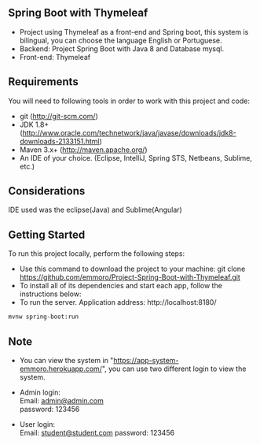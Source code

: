 ## Spring Boot with Thymeleaf
* Project using Thymeleaf as a front-end and Spring boot, this system is bilingual, you can choose the language English or Portuguese.
* Backend: Project Spring Boot with Java 8 and Database mysql.
* Front-end: Thymeleaf

## Requirements
You will need to following tools in order to work with this project and code:
</br>
* git (http://git-scm.com/)
* JDK 1.8+ (http://www.oracle.com/technetwork/java/javase/downloads/jdk8-downloads-2133151.html)
* Maven 3.x+ (http://maven.apache.org/)
* An IDE of your choice.  (Eclipse, IntelliJ, Spring STS, Netbeans, Sublime, etc.)

## Considerations
IDE used was the eclipse(Java) and Sublime(Angular)
</br>

## Getting Started
To run this project locally, perform the following steps:
</br>
* Use this command to download the project to your machine: git clone https://github.com/emmoro/Project-Spring-Boot-with-Thymeleaf.git
* To install all of its dependencies and start each app, follow the instructions below:
* To run the server. Application address: http://localhost:8180/
```bash
mvnw spring-boot:run
```

## Note
* You can view the system in "https://app-system-emmoro.herokuapp.com/", you can use two different login to view the system.

* Admin login:</br>
Email: admin@admin.com</br>
password: 123456</br>

* User login:</br>
Email: student@student.com
password: 123456</br>
